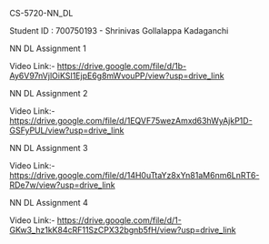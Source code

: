 CS-5720-NN_DL

Student ID : 700750193 - Shrinivas Gollalappa Kadaganchi

NN DL Assignment 1

Video Link:- https://drive.google.com/file/d/1b-Ay6V97nVjlOiKSI1EjpE6g8mWvouPP/view?usp=drive_link

NN DL Assignment 2

Video Link:- https://drive.google.com/file/d/1EQVF75wezAmxd63hWyAjkP1D-GSFyPUL/view?usp=drive_link

NN DL Assignment 3

Video Link:- https://drive.google.com/file/d/14H0uTtaYz8xYn81aM6nm6LnRT6-RDe7w/view?usp=drive_link

NN DL Assignment 4

Video Link:- https://drive.google.com/file/d/1-GKw3_hz1kK84cRF11SzCPX32bgnb5fH/view?usp=drive_link
